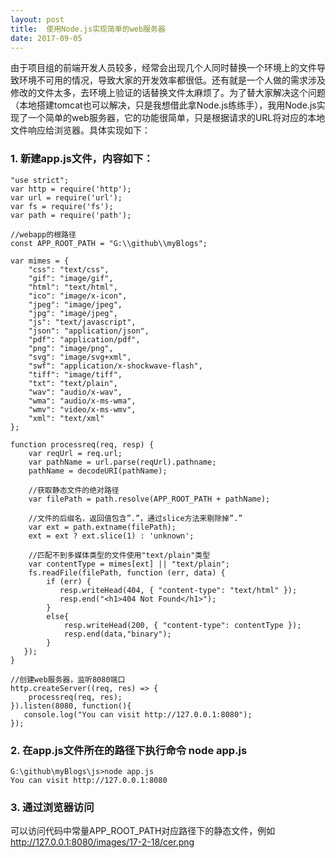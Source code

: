 ```yaml
---
layout: post
title:  使用Node.js实现简单的web服务器
date: 2017-09-05
---
```


由于项目组的前端开发人员较多，经常会出现几个人同时替换一个环境上的文件导致环境不可用的情况，导致大家的开发效率都很低。还有就是一个人做的需求涉及修改的文件太多，去环境上验证的话替换文件太麻烦了。为了替大家解决这个问题（本地搭建tomcat也可以解决，只是我想借此拿Node.js练练手），我用Node.js实现了一个简单的web服务器，它的功能很简单，只是根据请求的URL将对应的本地文件响应给浏览器。具体实现如下：

### 1. 新建app.js文件，内容如下：
```
"use strict";
var http = require('http');
var url = require('url');
var fs = require('fs');
var path = require('path');

//webapp的根路径
const APP_ROOT_PATH = "G:\\github\\myBlogs"; 

var mimes = {
    "css": "text/css",
    "gif": "image/gif",
    "html": "text/html",
    "ico": "image/x-icon",
    "jpeg": "image/jpeg",
    "jpg": "image/jpeg",
    "js": "text/javascript",
    "json": "application/json",
    "pdf": "application/pdf",
    "png": "image/png",
    "svg": "image/svg+xml",
    "swf": "application/x-shockwave-flash",
    "tiff": "image/tiff",
    "txt": "text/plain",
    "wav": "audio/x-wav",
    "wma": "audio/x-ms-wma",
    "wmv": "video/x-ms-wmv",
    "xml": "text/xml"
};

function processreq(req, resp) {
    var reqUrl = req.url;
    var pathName = url.parse(reqUrl).pathname;
    pathName = decodeURI(pathName);

    //获取静态文件的绝对路径
    var filePath = path.resolve(APP_ROOT_PATH + pathName);
	
    //文件的后缀名，返回值包含”.”，通过slice方法来剔除掉”.”
    var ext = path.extname(filePath);
    ext = ext ? ext.slice(1) : 'unknown';

    //匹配不到多媒体类型的文件使用"text/plain"类型
    var contentType = mimes[ext] || "text/plain";
	fs.readFile(filePath, function (err, data) {
        if (err) {
           resp.writeHead(404, { "content-type": "text/html" });
           resp.end("<h1>404 Not Found</h1>");
        }
		else{
		    resp.writeHead(200, { "content-type": contentType });
            resp.end(data,"binary");
		}
   });
}

//创建web服务器，监听8080端口
http.createServer((req, res) => {
    processreq(req, res);
}).listen(8080, function(){
   console.log("You can visit http://127.0.0.1:8080");
});
```

### 2. 在app.js文件所在的路径下执行命令 node app.js
```
G:\github\myBlogs\js>node app.js
You can visit http://127.0.0.1:8080
```

### 3. 通过浏览器访问
可以访问代码中常量APP_ROOT_PATH对应路径下的静态文件，例如 http://127.0.0.1:8080/images/17-2-18/cer.png